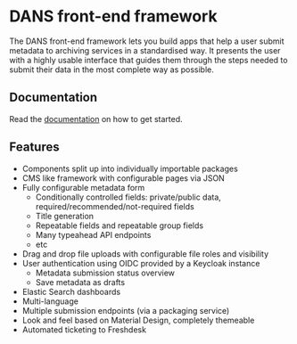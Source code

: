 # DANS front-end framework

The DANS front-end framework lets you build apps that help a user submit metadata to archiving services in a standardised way. It presents the user with a highly usable interface that guides them through the steps needed to submit their data in the most complete way as possible.

## Documentation

Read the [documentation](https://dans-knaw.github.io/dans-frontend-framework/) on how to get started.

## Features

- Components split up into individually importable packages
- CMS like framework with configurable pages via JSON
- Fully configurable metadata form
  - Conditionally controlled fields: private/public data, required/recommended/not-required fields
  - Title generation
  - Repeatable fields and repeatable group fields
  - Many typeahead API endpoints
  - etc
- Drag and drop file uploads with configurable file roles and visibility
- User authentication using OIDC provided by a Keycloak instance
  - Metadata submission status overview
  - Save metadata as drafts
- Elastic Search dashboards
- Multi-language
- Multiple submission endpoints (via a packaging service)
- Look and feel based on Material Design, completely themeable
- Automated ticketing to Freshdesk
